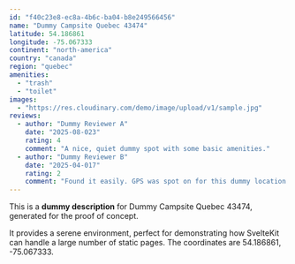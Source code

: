 ```yaml
---
id: "f40c23e8-ec8a-4b6c-ba04-b8e249566456"
name: "Dummy Campsite Quebec 43474"
latitude: 54.186861
longitude: -75.067333
continent: "north-america"
country: "canada"
region: "quebec"
amenities:
  - "trash"
  - "toilet"
images:
  - "https://res.cloudinary.com/demo/image/upload/v1/sample.jpg"
reviews:
  - author: "Dummy Reviewer A"
    date: "2025-08-023"
    rating: 4
    comment: "A nice, quiet dummy spot with some basic amenities."
  - author: "Dummy Reviewer B"
    date: "2025-04-017"
    rating: 2
    comment: "Found it easily. GPS was spot on for this dummy location."
---
```


This is a **dummy description** for Dummy Campsite Quebec 43474, generated for the proof of concept.

It provides a serene environment, perfect for demonstrating how SvelteKit can handle a large number of static pages. The coordinates are 54.186861, -75.067333.
